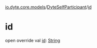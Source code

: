 [io.dyte.core.models](../index.md)/[DyteSelfParticipant](index.md)/[id](id.md)

# id


open override val [id](id.md): [String](https://kotlinlang.org/api/latest/jvm/stdlib/kotlin/-string/index.html)
